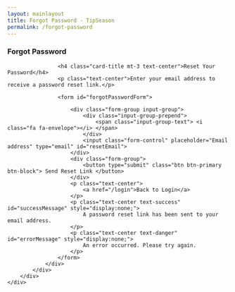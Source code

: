 ```yaml
---
layout: mainlayout
title: Forgot Password - TipSeason
permalink: /forgot-password
---
```


<div class="container-fluid">
    <div class="row justify-content-center align-items-center d-flex-row text-center h-100">
        <div class="col-12 col-md-6 col-lg-4 h-50" style="margin-bottom: 100px;">
            <div class="card shadow mb-10">
                <div class="card-body mx-auto">
                    <h3 class="card-title mt-3 text-center text-info">Forgot Password</h3>

                    <h4 class="card-title mt-3 text-center">Reset Your Password</h4>
                    <p class="text-center">Enter your email address to receive a password reset link.</p>

                    <form id="forgotPasswordForm">

                        <div class="form-group input-group">
                            <div class="input-group-prepend">
                                <span class="input-group-text"> <i class="fa fa-envelope"></i> </span>
                            </div>
                            <input class="form-control" placeholder="Email address" type="email" id="resetEmail">
                        </div>
                        <div class="form-group">
                            <button type="submit" class="btn btn-primary btn-block"> Send Reset Link </button>
                        </div>
                        <p class="text-center">
                            <a href="/login">Back to Login</a>
                        </p>
                        <p class="text-center text-success" id="successMessage" style="display:none;">
                            A password reset link has been sent to your email address.
                        </p>
                        <p class="text-center text-danger" id="errorMessage" style="display:none;">
                            An error occurred. Please try again.
                        </p>
                    </form>
                </div>
            </div>
        </div>
    </div>
</div>

<script type="module" src="/assets/js/firebaseauth-core.js"></script>
<!-- Your JavaScript code -->
<script type="module">
    import { auth } from "/assets/js/firebaseauth-core.js";
    import { getAuth, sendPasswordResetEmail } from "https://www.gstatic.com/firebasejs/10.1.0/firebase-auth.js";


    // Get the forgot password form element
    const forgotPasswordForm = document.querySelector("#forgotPasswordForm");

    // Add submit event listener to the forgot password form
    forgotPasswordForm.addEventListener("submit", (event) => {
        event.preventDefault(); // Prevent form submission

        // Get email from the form field
        const email = document.querySelector("#resetEmail").value;

        // Validate email
        if (!validateEmail(email)) {
            document.querySelector("#errorMessage").textContent = "Please enter a valid email address.";
            document.querySelector("#errorMessage").style.display = "block";
            return;
        }

        // Send password reset email
        sendPasswordResetEmail(auth, email)
            .then(() => {
                // Password reset email sent successfully
                document.querySelector("#successMessage").style.display = "block";
                document.querySelector("#errorMessage").style.display = "none";
            })
            .catch((error) => {
                // Handle errors
                console.error("Error sending password reset email: ", error.message);
                document.querySelector("#errorMessage").textContent = "An error occurred. Please try again.";
                document.querySelector("#errorMessage").style.display = "block";
                document.querySelector("#successMessage").style.display = "none";
            });
    });

    // Function to validate email
    function validateEmail(email) {
        // Simple email validation
        const re = /^[^\s@]+@[^\s@]+\.[^\s@]+$/;
        return re.test(email);
    }
</script>
